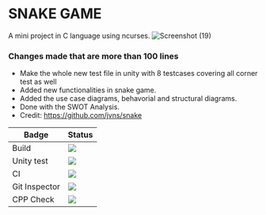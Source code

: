 # SNAKE GAME
A mini project in C language using ncurses.
![Screenshot (19)](https://user-images.githubusercontent.com/39693903/114858614-556b7f00-9e07-11eb-9bc0-f14ca281c9bb.png)
### Changes made that are more than 100 lines
* Make the whole new test file in unity with 8 testcases covering all corner test as well
* Added new functionalities in snake game.
* Added the use case diagrams, behavorial and structural diagrams.
* Done with the SWOT Analysis.
* Credit: https://github.com/jvns/snake
     

| Badge  | Status |
| ------------- | ------------- |
| Build  | ![](https://github.com/sarthaknaithani/C_MiniProject_LTTS/actions/workflows/build.yml/badge.svg)  |
| Unity test  | ![](https://github.com/sarthaknaithani/C_MiniProject_LTTS/actions/workflows/Unity_test.yml/badge.svg)  |
| CI  | ![](https://github.com/sarthaknaithani/C_MiniProject_LTTS/actions/workflows/coverage.yml/badge.svg)  |
| Git Inspector  | ![](https://github.com/sarthaknaithani/C_MiniProject_LTTS/actions/workflows/git_inspector.yml/badge.svg)  |
| CPP Check  | ![](https://github.com/sarthaknaithani/C_MiniProject_LTTS/actions/workflows/cpp_check.yml/badge.svg)  |

 
